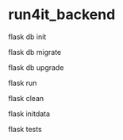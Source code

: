 # run4it_backend

flask db init

flask db migrate

flask db upgrade

flask run

flask clean

flask initdata

flask tests
